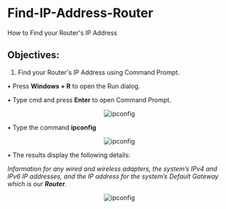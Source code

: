 # Find-IP-Address-Router
How to Find your Router's IP Address

## Objectives:
1. Find your Router's IP Address using Command Prompt.

• Press **Windows + R** to open the Run dialog.

• Type cmd and press **Enter** to open Command Prompt.
<p align="center">
  <img src="https://github.com/KamelAdjei/Test-Connection-Using-Ping/assets/34016698/33d25ae5-e05e-474f-88d4-ce10ff3bb276" alt="ipconfig"/>
</p>

• Type the command **ipconfig**
<p align="center">
  <img src="https://github.com/KamelAdjei/Find-IP-Address-Router/assets/34016698/419b9cbf-84db-4cec-a888-3ccea2d98eb4" alt="ipconfig"/>
</p>

• The results display the following details:

_Information for any wired and wireless adapters, the system’s IPv4 and IPv6 IP addresses, and the IP address for the system’s Default Gateway which is our **Router**._

<p align="center">
  <img src="https://github.com/KamelAdjei/Find-IP-Address-Router/assets/34016698/8f454ad8-a041-4326-b4a5-c7ee48852322" alt="ipconfig"/>
</p>
